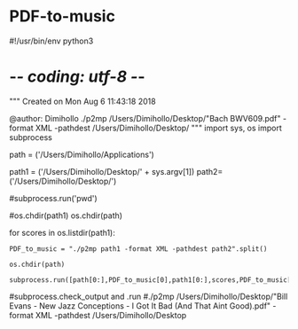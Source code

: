 # PDF-to-music

#!/usr/bin/env python3
# -*- coding: utf-8 -*-
"""
Created on Mon Aug  6 11:43:18 2018

@author: Dimihollo ./p2mp /Users/Dimihollo/Desktop/"Bach BWV609.pdf" -format XML -pathdest /Users/Dimihollo/Desktop/
"""
import sys, os
import subprocess

path = ('/Users/Dimihollo/Applications')

path1 = ('/Users/Dimihollo/Desktop/' + sys.argv[1])
path2=('/Users/Dimihollo/Desktop/')


#subprocess.run('pwd')

#os.chdir(path1)
os.chdir(path)

for scores in os.listdir(path1):
     
    PDF_to_music = "./p2mp path1 -format XML -pathdest path2".split()
    
    os.chdir(path)
    
    subprocess.run([path[0:],PDF_to_music[0],path1[0:],scores,PDF_to_music[2],PDF_to_music[3],PDF_to_music[4],path2])
    
#subprocess.check_output and .run
#./p2mp /Users/Dimihollo/Desktop/"Bill Evans - New Jazz Conceptions - I Got It Bad (And That Aint Good).pdf" -format XML -pathdest /Users/Dimihollo/Desktop    

